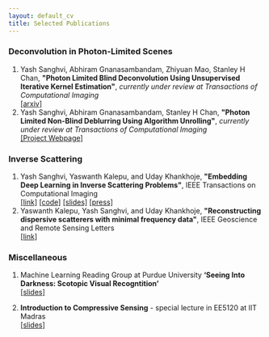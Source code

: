 ```yaml
---
layout: default_cv
title: Selected Publications
---
```

### Deconvolution in Photon-Limited Scenes
1. Yash Sanghvi, Abhiram Gnanasambandam, Zhiyuan Mao, Stanley H Chan, **"Photon Limited Blind Deconvolution Using Unsupervised Iterative Kernel Estimation"**, _currently under review at Transactions of Computational Imaging_ <br> [[arxiv]](https://arxiv.org/abs/2208.00451) 
2. Yash Sanghvi, Abhiram Gnanasambandam, Stanley H Chan, **"Photon Limited Non-Blind Deblurring Using Algorithm Unrolling"**, _currently under review at Transactions of Computational Imaging_ <br> 
[[Project Webpage]](https://sanghviyashiitb.github.io/poisson-deblurring/)

### Inverse Scattering
1. Yash Sanghvi, Yaswanth Kalepu, and Uday Khankhoje, **"Embedding Deep Learning in Inverse Scattering Problems"**, IEEE Transactions on Computational Imaging <br>
[[link]](https://ieeexplore.ieee.org/document/8709721) [[code]](https://github.com/sanghviyashiitb/EmbeddingDLinISP-Github) [[slides]](/blog/2019-3-31-URSI) [[press]](https://www.thehindu.com/sci-tech/science/iit-ms-model-detects-cancer-with-deep-learning-microwave/article28422266.ece)
2. Yaswanth Kalepu, Yash Sanghvi, and Uday Khankhoje, **"Reconstructing dispersive scatterers with minimal frequency data"**, IEEE Geoscience and Remote Sensing Letters <br> [[link]](https://www.ee.iitm.ac.in/uday/pub/2020-grsl-mfdsom.pdf)

### Miscellaneous
1. Machine Learning Reading Group at Purdue University **‘Seeing Into Darkness: Scotopic Visual Recogntition’** <br> 
[[slides]](https://drive.google.com/file/d/12RELD1rQ8hcPLUqP67mqhSsv1mQg4uAe/view?usp=sharing)

2. **Introduction to Compressive Sensing** - special lecture in EE5120 at IIT Madras <br>
[[slides]](/blog/2018-11-1-CS-tutorial)
  
